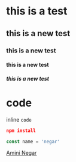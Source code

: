 # this is a test 
## this is a new test
### this is a new test
#### this is a new test
##### this is a new test
# code 
inline `code`

```json
npm install

```

```javascript
const name = 'negar'
```

[Amini Negar](https://github.com/AminiNegar)